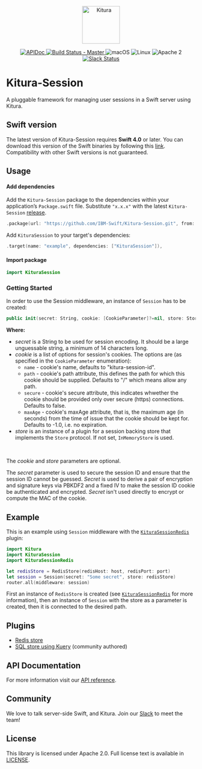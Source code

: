<p align="center">
    <a href="http://kitura.io/">
        <img src="https://raw.githubusercontent.com/IBM-Swift/Kitura/master/Sources/Kitura/resources/kitura-bird.svg?sanitize=true" height="100" alt="Kitura">
    </a>
</p>


<p align="center">
    <a href="https://ibm-swift.github.io/Kitura-Session/index.html">
    <img src="https://img.shields.io/badge/apidoc-KituraSession-1FBCE4.svg?style=flat" alt="APIDoc">
    </a>
    <a href="https://travis-ci.org/IBM-Swift/Kitura-Session">
    <img src="https://travis-ci.org/IBM-Swift/Kitura-Session.svg?branch=master" alt="Build Status - Master">
    </a>
    <img src="https://img.shields.io/badge/os-macOS-green.svg?style=flat" alt="macOS">
    <img src="https://img.shields.io/badge/os-linux-green.svg?style=flat" alt="Linux">
    <img src="https://img.shields.io/badge/license-Apache2-blue.svg?style=flat" alt="Apache 2">
    <a href="http://swift-at-ibm-slack.mybluemix.net/">
    <img src="http://swift-at-ibm-slack.mybluemix.net/badge.svg" alt="Slack Status">
    </a>
</p>

# Kitura-Session
A pluggable framework for managing user sessions in a Swift server using Kitura.

## Swift version
The latest version of Kitura-Session requires **Swift 4.0** or later. You can download this version of the Swift binaries by following this [link](https://swift.org/download/). Compatibility with other Swift versions is not guaranteed.

## Usage

#### Add dependencies

Add the `Kitura-Session` package to the dependencies within your application’s `Package.swift` file. Substitute `"x.x.x"` with the latest `Kitura-Session` [release](https://github.com/IBM-Swift/Kitura-Session/releases).

```swift
.package(url: "https://github.com/IBM-Swift/Kitura-Session.git", from: "x.x.x")
```

Add `KituraSession` to your target's dependencies:

```swift
.target(name: "example", dependencies: ["KituraSession"]),
```

#### Import package

```swift
import KituraSession
```

### Getting Started

In order to use the Session middleware, an instance of `Session` has to be created:
```swift
public init(secret: String, cookie: [CookieParameter]?=nil, store: Store?=nil)
```
**Where:**
   - *secret* is a String to be used for session encoding. It should be a large unguessable string, a minimum of 14 characters long.
   - *cookie* is a list of options for session's cookies. The options are (as specified in the `CookieParameter` enumeration):
     - `name` - cookie's name, defaults to "kitura-session-id".
     - `path` - cookie's path attribute, this defines the path for which this cookie should be supplied. Defaults to "/" which means allow any path.
     - `secure` - cookie's secure attribute, this indicates whwether the cookie should be provided only over secure (https) connections. Defaults to false.
     - `maxAge` - cookie's maxAge attribute, that is, the maximum age (in seconds) from the time of issue that the cookie should be kept for. Defaults to -1.0, i.e. no expiration.
   - *store* is an instance of a plugin for a session backing store that implements the `Store` protocol. If not set, `InMemoryStore` is used.
   <br>

   The *cookie* and *store* parameters are optional.

   The *secret* parameter is used to secure the session ID and ensure that the session ID cannot be guessed. *Secret* is used to derive a pair of encryption and signature keys via PBKDF2 and a fixed IV to make the session ID cookie be authenticated and encrypted. *Secret* isn't used directly to encrypt or compute the MAC of the cookie.

## Example

This is an example using `Session` middleware with the [`KituraSessionRedis`](https://github.com/IBM-Swift/Kitura-Session-Redis) plugin:

```swift
import Kitura
import KituraSession
import KituraSessionRedis

let redisStore = RedisStore(redisHost: host, redisPort: port)
let session = Session(secret: "Some secret", store: redisStore)
router.all(middleware: session)
```
First an instance of `RedisStore` is created (see [`KituraSessionRedis`](https://github.com/IBM-Swift/Kitura-Session-Redis) for more information), then an instance of `Session` with the store as a parameter is created, then it is connected to the desired path.

## Plugins

* [Redis store](https://github.com/IBM-Swift/Kitura-Session-Redis)
* [SQL store using Kuery](https://github.com/krzyzanowskim/Kitura-Session-Kuery) (community authored)

## API Documentation
For more information visit our [API reference](https://ibm-swift.github.io/Kitura-Session/index.html).

## Community

We love to talk server-side Swift, and Kitura. Join our [Slack](http://swift-at-ibm-slack.mybluemix.net/) to meet the team!

## License
This library is licensed under Apache 2.0. Full license text is available in [LICENSE](LICENSE.txt).
